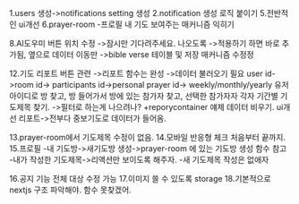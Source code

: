 1.users 생성->notifications setting 생성
2.notification 생성 로직 붙이기
5.전반적인 ui개선
6.prayer-room -프로필 내 기도 보여주는 매커니즘 익히기

8.AI도우미 버튼 위치 수정
->잠시만 기다려주세요. 나오도록
->적용하기 하면 바로 추가됨, 옆으로 데이터 이동만
->bible verse 테이블 및 저장 매커니즘 수정정

12.기도 리포트 버튼 관련
->리포트 함수는 완성
->데이터 불러오기 필요 
user id->room id-> participants id->personal prayer id-> weekly/monthly/yearly
유저 아이디로 방 찾고, 방 들어가서 방에 있는 참가자 찾고, 선택한 참가자자 각자 기간별 기도제목 찾기. 
->필터로 하는게 나으려나? 
 +reporycontainer 얘제 데이터 비우기.
 ui개선 
 리포트->전부다 중보기도로 데이터가 들어옴.

 13.prayer-room에서 기도제목 수정이 없음. 
 14.모바일 반응형 체크 처음부터 끝까지.
 15.프로필
 -내 기도방->새기도방 생성->prayer-room 에 있는 기도방 생성 함수 참고
 -내가 작성한 기도제목->리액션만 보이도록 해주자. 
 -새 기도제목 작성은 없애자

 16.공지 기능 전체 대상 수정 가능
 17.이미지 쓸 수 있도록 storage
 18.기본적으로 nextjs 구조 파악해야. 함수 못찾겠어. 